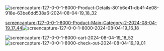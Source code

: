 ![screencapture-127-0-0-1-8000-Product-Details-801b6e41-db4f-4e08-918e-63be6dd538a6-2024-08-04-19_18_32](https://github.com/user-attachments/assets/e5dd3c7d-b736-4672-be96-cb26726bb376)


[screencapture-127-0-0-1-8000-Product-Main-Category-2-2024-08-04-19_17_44](https://github.com/user-attachments/assets/d4cd56cb-710f-42ca-8571-ad751fa84548)![screencapture-127-0-0-1-8000-2024-08-04-19_16_18](https://github.com/user-attachments/assets/78ca6ab2-e04a-46ac-b1b0-699d956c8710)






![screencapture-127-0-0-1-8000-cart-2024-08-04-19_18_52](https://github.com/user-attachments/assets/0c1962fa-58da-402d-9b91-32fcce8e90a1)
![screencapture-127-0-0-1-8000-check-out-2024-08-04-19_19_01](https://github.com/user-attachments/assets/a67c2509-2e2f-4f12-8062-40e67fe76709)
